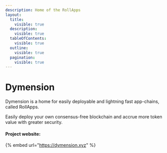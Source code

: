 ```yaml
---
description: Home of the RollApps
layout:
  title:
    visible: true
  description:
    visible: true
  tableOfContents:
    visible: true
  outline:
    visible: true
  pagination:
    visible: true
---
```


# Dymension

Dymension is a home for easily deployable and lightning fast app-chains, called RollApps.

Easily deploy your own consensus-free blockchain and accrue more token value with greater security.

#### Project website:

{% embed url="https://dymension.xyz" %}

